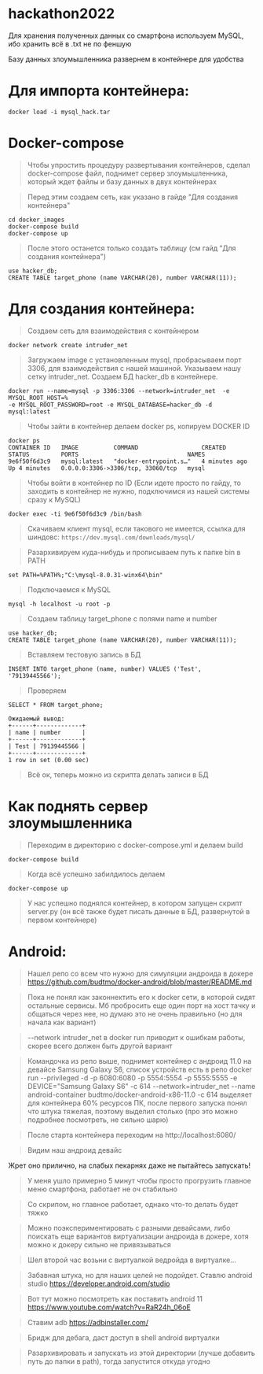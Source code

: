 # hackathon2022

Для хранения полученных данных со смартфона используем MySQL, ибо хранить всё в .txt не по феншую

Базу данных злоумышленника развернем в контейнере для удобства

**Для импорта контейнера:**
=
```
docker load -i mysql_hack.tar
```
**Docker-compose**
=
> Чтобы упростить процедуру развертывания контейнеров, сделал docker-compose файл, поднимет сервер злоумышленника, который ждет файлы и базу данных в двух контейнерах

> Перед этим создаем сеть, как указано в гайде "Для создания контейнера"
```
cd docker_images
docker-compose build
docker-compose up
```

> После этого останется только создать таблицу (см гайд "Для создания контейнера")
```
use hacker_db;
CREATE TABLE target_phone (name VARCHAR(20), number VARCHAR(11));
```

**Для создания контейнера:**
=
> Создаем сеть для взаимодействия с контейнером
```
docker network create intruder_net
```
> Загружаем image с установленным mysql, пробрасываем порт 3306, для взаимодействия с нашей машиной.
> Указываем нашу сетку intruder_net.
> Создаем БД hacker_db в контейнере.
```
docker run --name=mysql -p 3306:3306 --network=intruder_net  -e MYSQL_ROOT_HOST=%
-e MYSQL_ROOT_PASSWORD=root -e MYSQL_DATABASE=hacker_db -d mysql:latest
```
> Чтобы зайти в контейнер делаем docker ps, копируем DOCKER ID
```
docker ps
CONTAINER ID   IMAGE          COMMAND                  CREATED         STATUS         PORTS                               NAMES
9e6f50f6d3c9   mysql:latest   "docker-entrypoint.s…"   4 minutes ago   Up 4 minutes   0.0.0.0:3306->3306/tcp, 33060/tcp   mysql
```
> Чтобы войти в контейнер по ID (Если идете просто по гайду, то заходить в контейнер не нужно, подключимся из нашей системы сразу к MySQL)
```
docker exec -ti 9e6f50f6d3c9 /bin/bash
```
> Скачиваем клиент mysql, если такового не имеется, ссылка для шиндовс:
`https://dev.mysql.com/downloads/mysql/`

>Разархивируем куда-нибудь и прописываем путь к папке bin в PATH
```
set PATH=%PATH%;"C:\mysql-8.0.31-winx64\bin"
```
>Подключаемся к MySQL
```
mysql -h localhost -u root -p
```
> Создаем таблицу target_phone с полями name и number
```
use hacker_db;
CREATE TABLE target_phone (name VARCHAR(20), number VARCHAR(11));
```
> Вставляем тестовую запись в БД
```
INSERT INTO target_phone (name, number) VALUES ('Test', '79139445566');
```
> Проверяем
```
SELECT * FROM target_phone;

Ожидаемый вывод:
+------+-------------+
| name | number      |
+------+-------------+
| Test | 79139445566 |
+------+-------------+
1 row in set (0.00 sec)
```
> Всё ок, теперь можно из скрипта делать записи в БД

**Как поднять сервер злоумышленника**
=
> Переходим в директорию с docker-compose.yml и делаем build
```
docker-compose build
```
> Когда всё успешно забилдилось  делаем
```
docker-compose up
```
> У нас успешно поднялся контейнер, в котором запущен скрипт server.py (он всё также будет писать данные в БД, развернутой в первом контейнере)

Android:
=
>Нашел репо со всем что нужно для симуляции андроида в докере
https://github.com/budtmo/docker-android/blob/master/README.md

> Пока не понял как законнектить его к docker сети, в которой сидят остальные сервисы. Мб пробросить еще один порт на хост тачку и общаться через нее, но думаю это не очень правильно (но для начала как вариант)

> --network intruder_net в docker run приводит к ошибкам работы, скорее всего должен быть другой вариант

>Командочка из репо выше, поднимет контейнер с андроид 11.0 на девайсе Samsung Galaxy S6, список устройств есть в репо
docker run --privileged -d -p 6080:6080 -p 5554:5554 -p 5555:5555 -e DEVICE="Samsung Galaxy S6" -c 614 --network=intruder_net --name android-container budtmo/docker-android-x86-11.0
> -c 614 выделяет для контейнера 60% ресурсов ПК, после первого запуска понял что штука тяжелая, поэтому выделил столько (про это можно подробнее посмотреть, не сильно шарю)

> После старта контейнера переходим на
> http://localhost:6080/

>Видим наш андроид девайс

Жрет оно прилично, на слабых пекарнях даже не пытайтесь запускать!

> У меня ушло примерно 5 минут чтобы просто прогрузить главное меню смартфона, работает не оч стабильно

> Со скрипом, но главное работает, однако что-то делать будет тяжко

> Можно поэкспериментировать с разными девайсами, либо поискать еще вариантов виртуализации андроида в докере, хотя можно к докеру сильно не привязываться

> Шел второй час возьни с виртуалкой ведройда в виртуалке...

> Забавная штука, но для наших целей не подойдет. Ставлю android studio
https://developer.android.com/studio

> Вот тут можно посмотреть как поставить android 11
https://www.youtube.com/watch?v=RaR24h_06oE

> Ставим adb
https://adbinstaller.com/

> Бридж для дебага, даст доступ в shell android виртуалки

> Разархивировать и запускать из этой директории (лучше добавить путь до папки в path), тогда запустится откуда угодно